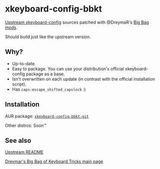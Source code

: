 # xkeyboard-config-bbkt
[Upstream xkeyboard-config](https://gitlab.freedesktop.org/xkeyboard-config/xkeyboard-config) sources patched with @DreymaR's [Big Bag mods](https://github.com/DreymaR/BigBagKbdTrixXKB).

Should build just like the upstream version.

## Why?
* Up-to-date.
* Easy to package. You can use your distribution's official xkeyboard-config package as a base.
* Isn't overwritten on each update (in contrast with the official installation script).
* Has `caps:escape_shifted_capslock` :)

## Installation
AUR package: [`xkeyboard-config-bbkt-git`](https://aur.archlinux.org/packages/xkeyboard-config-bbkt-git/)

Other distros: Soon™

## See also
[Upstream README](https://gitlab.freedesktop.org/xkeyboard-config/xkeyboard-config/-/blob/master/README)

[Dreymar's Big Bag of Keyboard Tricks main page](https://dreymar.colemak.org/index.html)
